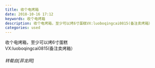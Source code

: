 ```yaml
---
title: 收个电烤箱
date: 2018-10-16 17:12
keywords: 收个电烤箱
description: 收个电烤箱，至少可以烤6寸蛋糕VX:luoboqingcai0815(备注卖烤箱）
categories: used
---
```

<td class="t_f" id="postmessage_2044539">

收个电烤箱，至少可以烤6寸蛋糕<br/>
VX:luoboqingcai0815(备注卖烤箱）</td>
###### 转载自[菲龙网]